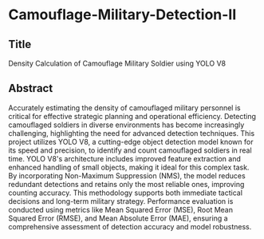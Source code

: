 # Camouflage-Military-Detection-II

## Title
Density Calculation of Camouflage Military Soldier using YOLO V8

## Abstract
Accurately estimating the density of camouflaged military personnel is critical for effective strategic planning and operational efficiency. Detecting camouflaged soldiers in diverse environments has become increasingly challenging, highlighting the need for advanced detection techniques. This project utilizes YOLO V8, a cutting-edge object detection model known for its speed and precision, to identify and count camouflaged soldiers in real time. YOLO V8's architecture includes improved feature extraction and enhanced handling of small objects, making it ideal for this complex task. By incorporating Non-Maximum Suppression (NMS), the model reduces redundant detections and retains only the most reliable ones, improving counting accuracy. This methodology supports both immediate tactical decisions and long-term military strategy. Performance evaluation is conducted using metrics like Mean Squared Error (MSE), Root Mean Squared Error (RMSE), and Mean Absolute Error (MAE), ensuring a comprehensive assessment of detection accuracy and model robustness.
